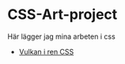 # CSS-Art-project
Här lägger jag mina arbeten i css

 * [Vulkan i ren CSS](https://codepen.io/SwedishArtist/pen/erjwNg)
